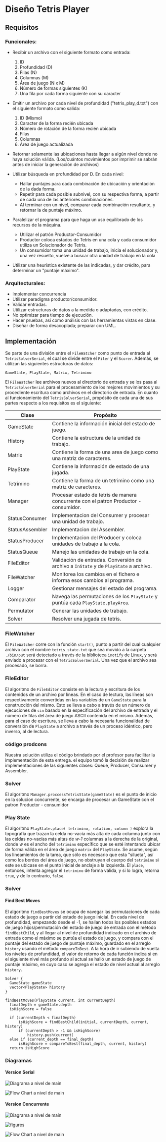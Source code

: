 
# Diseño Tetris Player

## Requisitos

### Funcionales:

* Recibir un archivo con el siguiente formato como entrada:
    1. ID
    2. Profundidad (D)
    3. Filas (N)
    4. Columnas (M)
    5. Área de juego (N x M)
    6. Número de formas siguientes (K)
    7. Una fila por cada forma siguiente con su caracter

* Emitir un archivo por cada nivel de profundidad ("tetris_play_d.txt") con el
  siguiente formato como salida:
    1. ID (Mismo)
    2. Caracter de la forma recién ubicada
    3. Número de rotación de la forma recién ubicada
    4. Filas
    5. Columnas
    6. Área de juego actualizada

* Retornar solamente las ubicaciones hasta llegar a algún nivel donde no haya
  solución
  válida. (Los/cuántos movimientos por imprimir se sabrán antes de iniciar la
  generación de archivos)

* Utilizar búsqueda en profundidad por D. En cada nivel:
    * Hallar puntajes para cada combinación de ubicación y orientación de la
      dada forma.
    * Repetir para cada posible subnivel, con su respectiva forma, a partir de
      cada una de las anteriores combinaciones.
    * Al terminar con un nivel, comparar cada combinación resultante, y retornar
      la de puntaje máximo.

* Paralelizar el programa para que haga un uso equilibrado de los recursos de la máquina.
  * Utilizar el patrón Productor-Consumidor
  * Productor coloca estados de Tetris en una cola y cada consumidor utiliza un Solucionador de Tetris.
  * Un consumidor toma una unidad de trabajo, inicia el solucionador y, una vez resuelto, vuelve a buscar otra unidad de trabajo en la cola

* Utilizar una heurística existente de las indicadas, y dar crédito, para
  determinar un "puntaje máximo".

### Arquitecturales:

* Implementar concurrencia
* Utilizar paradigma productor/consumidor.
* Validar entradas.
* Utilizar estructuras de datos a la medida o adaptadas, con crédito.
* No optimizar para tiempo de ejecución.
* Hacer pruebas, así como análisis con las herramientas vistas en clase.
* Diseñar de forma desacoplada; preparar con UML.

## Implementación

Se parte de una división entre el `FileWatcher` como punto de entrada al
`TetrisSolverSerial`, el cual se divide entre el `Filer` y el `Scorer`. Además,
se utilizan las siguientes estructuras de datos:

    GameState, PlayState, Matrix, Tetrimino

El `FileWatcher` lee archivos nuevos al directorio de entrada y se los pasa al
`TetrisSolverSerial` para el procesamiento de los mejores movimientos y su
procediente escritura como archivos en el directorio de entrada. En cuanto al
funcionamiento del `TetrisSolverSerial`, propósito de cada una de sus partes
respecto a los requisitos es el siguiente:

| Clase           | Propósito                                                                             |
|-----------------|---------------------------------------------------------------------------------------|
| GameState       | Contiene la información inicial del estado de juego.                                  |
| History         | Contiene la estructura de la unidad de trabajo.                                       |
| Matrix          | Contiene la forma de una area de juego como una matriz de caracteres.                 |
| PlayState       | Contiene la información de estado de una jugada.                                      |
| Tetrimino       | Contiene la forma de un tetrimino como una matriz de caracteres.                      |
| Manager         | Procesar estado de tetris de manera concurrente con el patron Productor - consumidor. |
| StatusConsumer  | Implementacion del Consumer y procesar una unidad de trabajo.                         |
| StatusAssembler | Implementacion del Assembler.                                                         |
| StatusProducer  | Implementacion del Producer y coloca unidades de trabajo a la cola.                   |
| StatusQueue     | Manejo las unidades de trabajo en la cola.                                            |
| FileEditor      | Validación de entradas. Conversión de archivo a `InState` y de `PlayState` a archivo. |
| FileWatcher     | Monitorea los cambios en el fichero e informa esos cambios al programa.               |
| Logger          | Gestionar mensajes del estado del programa.                                           |
| Comparator      | Navega las permutaciones de los `PlayState` y puntúa cada `PlayState.playArea`.       |
| Permutator      | Generar las unidades de trabajo.                                                      |
| Solver          | Resolver una jugada de tetris.                                                        |
### FileWatcher

El `FileWatcher` corre con la función `start()`, punto a partir del cual
cualquier archivo con el nombre `tetris_state.txt` que sea movido a la
carpeta `./bin/put` será detectado a través de la biblioteca `inotify` de
Linux, y será enviado a procesar con el `TetrisSolverSerial`. Una vez que el
archivo sea procesado, se borra.

### FileEditor

El algoritmo de `FileEditor` consiste en la lectura y escritura de los contenidos de
un archivo por líneas. En el caso de lectura, las líneas son respectivamente
convertidas en las variables de un `GameState` para la construcción del
mismo. Esto se lleva a cabo a través de un número de ejecuciones de `cin`
basado en la especificación del archivo de entrada y el número de filas del
área de juego ASCII contenida en el mismo. Además, para el caso de escritura, se
lleva a cabo la necesaria funcionalidad de conversión de `PlayState` a
archivo a través de un proceso idéntico, pero inverso, al de lectura.

### código prodcons

Nuestra solución utiliza el código brindado por el profesor para facilitar la implementación de esta entrega.
el equipo tomó la decisión de realizar implementaciones de las siguientes clases: Queue, Producer, Consumer 
y Assembler.

### Solver
El algoritmo `Manager.proccessTetrisState(gameState)` es el punto de inicio en la solucion concurrente,
se encarga de procesar un GameState con el patron Productor - consumidor

### Play State

El algoritmo `PlayState.place( tetrimino, rotation, column )` explora la
topografía que trazan la celda no-vacía más alta de cada columna junto con las
celdas no-vacías más altas de *w-1* columnas a la derecha de la original, donde
*w* es el ancho del `tetrimino` específico que se esté intentando ubicar de
forma válida en el área de juego `matrix` del `PlayState`. Se asume, según los
lineamientos de la tarea, que sólo es necesario que esta "silueta", así como los
bordes del área de juego, no obstruyan el cuerpo del `tetrimino` si este se
ubicase en el punto inicial de anclaje a la izquierda. El `place`, entonces,
intenta agregar el `tetrimino` de forma válida, y si lo logra, retorna `true`, y
de lo contrario, `false`.

### Solver

#### Find Best Moves

El algoritmo `findBestMoves` se ocupa de navegar las permutaciones de cada
estado de juego a partir del estado de juego inicial. En cada nivel de
profundidad, empezando desde el -1, se hallan todos los posibles estados de
juego hijos/permutación del estado de juego de entrada con el método
`findBestChild`, y al llegar al nivel de profundidad indicado en el archivo de
entrada como el máximo se puntúa el estado de juego, y compara con el puntaje
del estado de juego de puntaje máximo, guardado en el arreglo `history` usando
el método `compareToBest`. A la hora de ir subiendo de vuelta los niveles de
profundidad, el valor de retorno de cada función indica si en el siguiente nivel
más profundo al actual se halló un estado de juego de puntaje máximo, en cuyo
caso se agrega el estado de nivel actual al arreglo `history`.

    Solver {
      GameState gameState
      vector<PlayState> history
    }

    findBestMoves(PlayState current, int currentDepth)
      finalDepth = gameState.depth
      isHighScore = false

      if (currentDepth < finalDepth)
          isHighScore = findBestChild(initial, currentDepth, current, history)
          if (currentDepth > -1 && isHighScore)
              history.push(current)
      else if (current_depth == final_depth)
          isHighScore = compareToBest(final_depth, current, history)
      return isHighScore

### Diagramas

#### Version Serial
![Diagrama a nivel de main](diagram.svg)

![Flow Chart a nivel de main](flowchart.svg)

#### Version Concurrente
![Diagrama a nivel de main](diagram2.svg)

![figures](http://jocan3.com/misc_images/tetris_prod_cons_diagram.png)

![Flow Chart a nivel de main](flowchart2.svg)